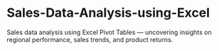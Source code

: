 # Sales-Data-Analysis-using-Excel
Sales data analysis using Excel Pivot Tables — uncovering insights on regional performance, sales trends, and product returns.
